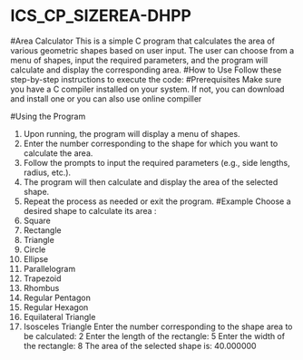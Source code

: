 # ICS_CP_SIZEREA-DHPP
#Area Calculator
This is a simple C program that calculates the area of various geometric shapes based on user input. The user can choose from a menu of shapes, input the required parameters, and the program will calculate and display the corresponding area.
#How to Use 
Follow these step-by-step instructions to execute the code:
#Prerequisites
Make sure you have a C compiler installed on your system.
If not, you can download and install one or you can also use online compiller
 
#Using the Program
1.	Upon running, the program will display a menu of shapes.
2.	Enter the number corresponding to the shape for which you want to calculate the area.
3.	Follow the prompts to input the required parameters (e.g., side lengths, radius, etc.).
4.	The program will then calculate and display the area of the selected shape.
5.	Repeat the process as needed or exit the program.
#Example
Choose a desired shape to calculate its area : 
1. Square
 2. Rectangle
 3. Triangle 
4. Circle 
5. Ellipse
 6. Parallelogram 
7. Trapezoid
 8. Rhombus
 9. Regular Pentagon 
10. Regular Hexagon
 11. Equilateral Triangle
 12. Isosceles Triangle
 Enter the number corresponding to the shape area to be calculated: 2 Enter the length of the rectangle: 5
 Enter the width of the rectangle: 8 
The area of the selected shape is: 40.000000


